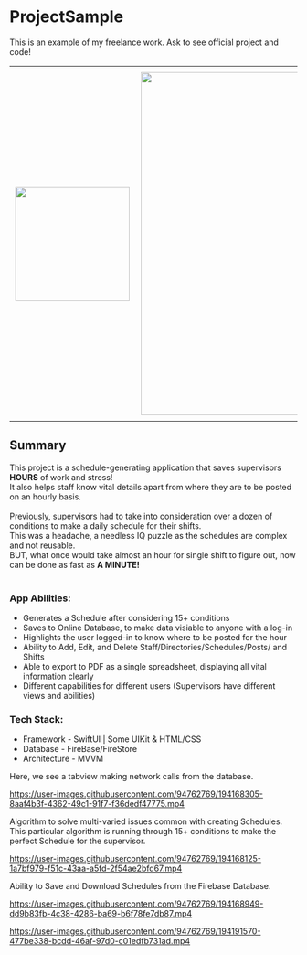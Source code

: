 # ProjectSample
This is an example of my freelance work. Ask to see official project and code!




<div id="image-table">
    <table>
	    <tr>
    	    <td style="padding:10px">
        	    <img src="https://user-images.githubusercontent.com/94762769/194193788-ecc5d649-18a5-454a-af75-f59eebf2c25e.jpeg" width="200"/>
      	    </td>
            <td style="padding:10px">
            	<img src="https://user-images.githubusercontent.com/94762769/194191906-6d695266-865e-41d5-badd-d2c61874fdf4.png" width="600"/>
            </td>
        </tr>
    </table>
</div>

## Summary
This project is a schedule-generating application that saves supervisors <strong>HOURS</strong> of work and stress! <br>
It also helps staff know vital details apart from where they are to be posted on an hourly basis.<br> <br>
Previously, supervisors had to take into consideration over a dozen of conditions to make a daily schedule for their shifts. <br>
This was a headache, a needless IQ puzzle as the schedules are complex and not reusable.  <br>
BUT, what once would take almost an hour for single shift to figure out, now can be done as fast as <strong>A MINUTE! </strong> <br> <br>

### App Abilities: <br>
* Generates a Schedule after considering 15+ conditions
* Saves to Online Database, to make data visiable to anyone with a log-in 
* Highlights the user logged-in to know where to be posted for the hour
* Ability to Add, Edit, and Delete Staff/Directories/Schedules/Posts/ and Shifts
* Able to export to PDF as a single spreadsheet, displaying all vital information clearly
* Different capabilities for different users (Supervisors have different views and abilities)

### Tech Stack: <br>
* Framework - SwiftUI | Some UIKit & HTML/CSS <br>
* Database - FireBase/FireStore <br>
* Architecture - MVVM



Here, we see a tabview making network calls from the database.

https://user-images.githubusercontent.com/94762769/194168305-8aaf4b3f-4362-49c1-91f7-f36dedf47775.mp4



Algorithm to solve multi-varied issues common with creating Schedules.
This particular algorithm is running through 15+ conditions to make the perfect Schedule for the supervisor.

https://user-images.githubusercontent.com/94762769/194168125-1a7bf979-f51c-43aa-a5fd-2f54ae2bfd67.mp4



Ability to Save and Download Schedules from the Firebase Database.



https://user-images.githubusercontent.com/94762769/194168949-dd9b83fb-4c38-4286-ba69-b6f78fe7db87.mp4



https://user-images.githubusercontent.com/94762769/194191570-477be338-bcdd-46af-97d0-c01edfb731ad.mp4


